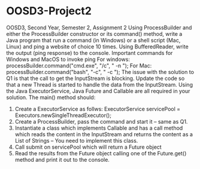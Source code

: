 # OOSD3-Project2
OOSD3, Second Year, Semester 2, Assignment 2
Using ProcessBuilder and either the ProcessBuilder constructor or its command() method, write a Java program that run a command (in Windows) or a shell script (Mac, Linux) and
ping a website of choice 10 times. Using BufferedReader, write the output (ping response) to the console.
Important commands for Windows and MacOS to invoke ping
For windows: processBuilder.command("cmd.exe", "/c", "<ping command> -n <number of times to ping><website>");
For Mac: processBuilder.command("bash", "-c", "<ping command> -c <number of times to ping> <website>");
The issue with the solution to Q1 is that the call to get the InputStream is blocking. Update the code so that a new Thread is started to handle the data from the InputStream.
Using the Java ExecutorService, Java Future and Callable are all required in your solution.
The main() method should:
1. Create a ExecutorService as follws:
ExecutorService servicePool = Executors.newSingleThreadExecutor();
2. Create a ProcessBuilder, pass the command and start it – same as Q1.
3. Instantiate a class which implements Callable and has a call method which reads the content in the InputStream and returns the content as a List of Strings – You need to
implement this class.
4. Call submit on servicePool which will return a Future object
5. Read the results from the Future object calling one of the Future.get() method and print it out to the console.
